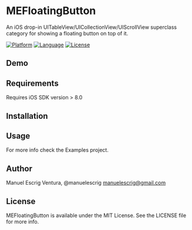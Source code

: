 # MEFloatingButton
An iOS drop-in UITableView/UICollectionView/UIScrollView superclass category for showing a floating button on top of it.

[![Platform](http://img.shields.io/badge/platform-ios-blue.svg?style=flat
)](https://developer.apple.com/iphone/index.action)
[![Language](http://img.shields.io/badge/language-objective--c-blue.svg?style=flat
)](https://developer.apple.com/library/mac/documentation/Cocoa/Conceptual/ProgrammingWithObjectiveC/Introduction/Introduction.html)
[![License](http://img.shields.io/badge/license-MIT-lightgrey.svg?style=flat
)](http://mit-license.org)

## Demo


## Requirements

Requires iOS SDK version > 8.0


## Installation


## Usage


For more info check the Examples project.

## Author

Manuel Escrig Ventura, @manuelescrig
manuelescrig@gmail.com

## License

MEFloatingButton is available under the MIT License. See the LICENSE file for more info.
